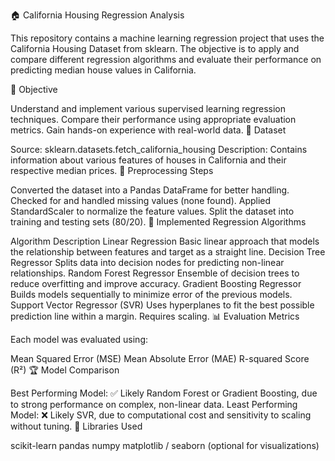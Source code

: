 🏠 California Housing Regression Analysis

This repository contains a machine learning regression project that uses the California Housing Dataset from sklearn. The objective is to apply and compare different regression algorithms and evaluate their performance on predicting median house values in California.

🎯 Objective

Understand and implement various supervised learning regression techniques.
Compare their performance using appropriate evaluation metrics.
Gain hands-on experience with real-world data.
📁 Dataset

Source: sklearn.datasets.fetch_california_housing
Description: Contains information about various features of houses in California and their respective median prices.
🔧 Preprocessing Steps

Converted the dataset into a Pandas DataFrame for better handling.
Checked for and handled missing values (none found).
Applied StandardScaler to normalize the feature values.
Split the dataset into training and testing sets (80/20).
🤖 Implemented Regression Algorithms

Algorithm	Description
Linear Regression	Basic linear approach that models the relationship between features and target as a straight line.
Decision Tree Regressor	Splits data into decision nodes for predicting non-linear relationships.
Random Forest Regressor	Ensemble of decision trees to reduce overfitting and improve accuracy.
Gradient Boosting Regressor	Builds models sequentially to minimize error of the previous models.
Support Vector Regressor (SVR)	Uses hyperplanes to fit the best possible prediction line within a margin. Requires scaling.
📊 Evaluation Metrics

Each model was evaluated using:

Mean Squared Error (MSE)
Mean Absolute Error (MAE)
R-squared Score (R²)
🏆 Model Comparison

Best Performing Model: ✅ Likely Random Forest or Gradient Boosting, due to strong performance on complex, non-linear data.
Least Performing Model: ❌ Likely SVR, due to computational cost and sensitivity to scaling without tuning.
🧠 Libraries Used

scikit-learn
pandas
numpy
matplotlib / seaborn (optional for visualizations)
